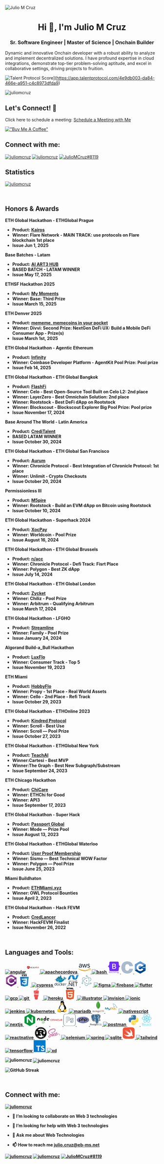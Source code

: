 <p dir="auto">
<img src="/assets/ETHWall.jpeg" alt="Julio M Cruz" style="max-width: 100%;">
</p>


<h1 align="center">Hi 👋, I'm Julio M Cruz</h1>
<h3 align="center">Sr. Software Engineer | Master of Science | Onchain Builder</h3>

<p>Dynamic and innovative Onchain developer with a robust ability to analyze and implement decentralized solutions. I have profound expertise in cloud integrations, demonstrate top-tier problem-solving aptitude, and excel in collaborative settings, driving projects to fruition.</p>

![Talent Protocol Score](https://talent-protocol-widget.vercel.app/widget/0xc2564e41B7F5Cb66d2d99466450CfebcE9e8228f)](https://app.talentprotocol.com/4e9db003-da84-466e-a951-c4c8973dfda9)

<p align="left"> <img src="https://komarev.com/ghpvc/?username=juliomcruz&label=Profile%20views&color=0e75b6&style=flat" alt="juliomcruz" /> </p>

## Let's Connect! 📅
Click here to schedule a meeting: [Schedule a Meeting with Me](https://calendly.com/JulioMCruz)

[!["Buy Me A Coffee"](https://www.buymeacoffee.com/assets/img/custom_images/orange_img.png)](https://www.buymeacoffee.com/JulioMCruz)

<h2 align="left">Connect with me:</h2>
<p align="left">
<a href="https://twitter.com/juliomcruz" target="blank"><img align="center" src="https://raw.githubusercontent.com/rahuldkjain/github-profile-readme-generator/master/src/images/icons/Social/twitter.svg" alt="juliomcruz" height="30" width="40" /></a>
<a href="https://linkedin.com/in/juliomcruz" target="blank"><img align="center" src="https://raw.githubusercontent.com/rahuldkjain/github-profile-readme-generator/master/src/images/icons/Social/linked-in-alt.svg" alt="juliomcruz" height="30" width="40" /></a>
<a href="https://discord.gg/JulioMCruz#8119" target="blank"><img align="center" src="https://raw.githubusercontent.com/rahuldkjain/github-profile-readme-generator/master/src/images/icons/Social/discord.svg" alt="JulioMCruz#8119" height="30" width="40" /></a>
</p>

<h2>Statistics</h2>

<p align="left"> <a href="https://github.com/ryo-ma/github-profile-trophy"><img src="https://github-profile-trophy.vercel.app/?username=juliomcruz" alt="juliomcruz" /></a> </p>

<br />

<h2>Honors & Awards</h2>

<b>ETH Global Hackathon - ETHGlobal Prague<b>
<ul>
<li>Product: <a href="https://ethglobal.com/showcase/kairos-75wyr" target="_blank">Kairos</a></li>
<li>Winner: Flare Network - MAIN TRACK: use protocols on Flare blockchain 1st place</li>
<li>Issue Jun 1, 2025</li>
</ul>

<b>Base Batches - Latam<b>
<ul>
<li>Product: <a href="https://devfolio.co/projects/nounish-agent-ai-para-artistas-que-quieren-entrar-a-web-sin-friccion-4dc4" target="_blank">AI ART3 HUB</a></li>
<li>BASED BATCH - LATAM WINNER</li>
<li>Issue May 17, 2025</li>
</ul>

<b>ETHSF Hackathon 2025<b>
<ul>
<li>Product: <a href="https://devfolio.co/projects/moments-7202" target="_blank">My Moments</a></li>
<li>Winner: Base: Third Prize</li>
<li>Issue March 15, 2025</li>
</ul>

<b>ETH Denver 2025<b>
<ul>
<li>Product: <a href="https://devfolio.co/projects/mememe-memecoins-in-your-pocket-71e7" target="_blank">mememe, memecoins in your pocket</a></li>
<li>Winner: Divvi: Second Prize: NextGen DeFi UX: Build a Mobile DeFi Consumer App - Prize(s) </li>
<li>Issue March 1st, 2025</li>
</ul>

<b>ETH Global Hackathon - Agentic Ethereum<b>
<ul>
<li>Product: <a href="https://ethglobal.com/" target="_blank">Infinity</a></li>
<li>Winner: Coinbase Developer Platform - AgentKit Pool Prize: Pool prize</li>
<li>Issue Feb 14, 2025</li>
</ul>

<b>ETH Global Hackathon - ETH Global Bangkok<b>
<ul>
<li>Product: <a href="https://ethglobal.com/showcase/flashfi-g27p4" target="_blank">FlashFi</a></li>
<li>Winner: Celo - Best Open-Source Tool Built on Celo L2: 2nd place</li>
<li>Winner: LayerZero - Best Omnichain Solution: 2nd place</li>
<li>Winner: Rootstock - Best DeFi dApp on Rootstock</li>
<li>Winner: Blockscout - Blockscout Explorer Big Pool Prize: Pool prize</li>
<li>Issue November 17, 2024</li>
</ul>

<b>Base Around The World - Latin America<b>
<ul>
<li>Product: <a href="https://devfolio.co/projects/credittalent-42f6" target="_blank">CrediTalent</a></li>
<li>BASED LATAM WINNER</li>
<li>Issue October 30, 2024</li>
</ul>

<b>ETH Global Hackathon - ETH Global San Francisco<b>
<ul>
<li>Product: <a href="https://ethglobal.com/showcase/aurum-7ry36" target="_blank">Aurum</a></li>
<li>Winner: Chronicle Protocol - Best Integration of Chronicle Protocol: 1st place</li>
<li>Winner: Unlimit - Crypto Checkouts</li>
<li>Issue October 20, 2024</li>
</ul>

<b>Permissionless III<b>
<ul>
<li>Product: <a href="https://app.buidlbox.io/projects/m5pire?path=projects%2Fm5pire" target="_blank">M5pire</a></li>
<li>Winner: Rootstock - Build an EVM dApp on Bitcoin using Rootstock</li>
<li>Issue October 10, 2024</li>
</ul>

<b>ETH Global Hackathon - Superhack 2024<b>
<ul>
<li>Product: <a href="https://ethglobal.com/showcase/xocpay-uji2b" target="_blank">XocPay</a></li>
<li>Winner: Worldcoin - Pool Prize</li>
<li>Issue August 16, 2024</li>
</ul>

<b>ETH Global Hackathon - ETH Global Brussels<b>
<ul>
<li>Product: <a href="https://ethglobal.com/showcase/n-acc-fa1kp" target="_blank">n/acc</a></li>
<li>Winner: Chronicle Protocol - Defi Track: Fisrt Place</li>
<li>Winner: Polygon - Best ZK dApp</li>
<li>Issue July 14, 2024</li>
</ul>

<b>ETH Global Hackathon - ETH Global London<b>
<ul>
<li>Product: <a href="https://ethglobal.com/showcase/zycket-hxc9f" target="_blank">Zycket</a></li>
<li>Winner: Chiliz - Pool Prize</li>
<li>Winner: Arbitrum - Qualifying Arbitrum</li>
<li>Issue March 17, 2024</li>
</ul>

<b>ETH Global Hackathon - LFGHO<b>
<ul>
<li>Product: <a href="https://ethglobal.com/showcase/streamline-40r8i" target="_blank">Streamline</a></li>
<li>Winner: Family - Pool Prize</li>
<li>Issue January 24, 2024</li>
</ul>

<b>Algorand Build-a_Bull Hackathon<b>
<ul>
<li>Product: <a href="https://dorahacks.io/buidl/8021" target="_blank">LuxFlo</a></li>
<li>Winner: Consumer Track - Top 5</li>
<li>Issue November 19, 2023</li>
</ul>

<b>ETH Miami<b>
<ul>
<li>Product: <a href="https://dorahacks.io/buidl/7822" target="_blank">HobbyFlo</a></li>
<li>Winner: Propy - 1st Place - Real World Assets</li>
<li>Winner: Cello - 2nd Place - Refi Track</li>
<li>Issue October 29, 2023</li>
</ul>

<b>ETH Global Hackathon - ETHOnline 2023<b>
<ul>
<li>Product: <a href="https://ethglobal.com/showcase/kindred-0khmr" target="_blank">Kindred Protocol</a></li>
<li>Winner: Scroll - Best Use</li>
<li>Winner: Scroll — Pool Prize</li>
<li>Issue October 27, 2023</li>
</ul>

<b>ETH Global Hackathon - ETHGlobal New York<b>
<ul>
<li>Product: <a href="https://ethglobal.com/showcase/teachai-pkr1z" target="_blank">TeachAI</a></li>
<li>Winner:Cartesi - Best MVP</li>
<li>Winner:The Graph - Best New Subgraph/Substream</li>
<li>Issue September 24, 2023</li>
</ul>

<b>ETH Chicago Hackathon</b>
<ul>
<li>Product: <a href="https://taikai.network/ethchicago/hackathons/ETHChicagoHackathon2023/projects/clmnjpnvf058ktn016yi81dha/idea" target="_blank">ChiCare</a></li>
<li>Winner: ETHChi for Good</li>
<li>Winner: API3</li>
<li>Issue September 17, 2023</li>
</ul>

<b>ETH Global Hackathon - Super Hack</b>
<ul>
<li>Product: <a href="https://ethglobal.com/showcase/passportglobal-jptoi" target="_blank">Passport Global</a></li>
<li>Winner: Mode — Prize Pool</li>
<li>Issue August 13, 2023</li>
</ul>

<b>ETH Global Hackathon - ETHGlobal Waterloo</b>
<ul>
<li>Product: <a href="https://ethglobal.com/showcase/user-proof-membership-jvwx3" target="_blank">User Proof Membership</a></li>
<li>Winner: Sismo — Best Technical WOW Factor</li>
<li>Winner: Polygon — Pool Prize</li>
<li>Issue June 25, 2023</li>
</ul>

<b>Miami Buildhaton</b>
<ul>
<li>Product: <a href="https://devpost.com/software/ethmiami-xyz-ov0icb" target="_blank">ETHMiami.xyz</a></li>
<li>Winner: OWL Protocol Bounties</li>
<li>Issue April 2, 2023</li>
</ul>

<b>ETH Global Hackathon - Hack FEVM</b>
<ul>
<li>Product: <a href="https://ethglobal.com/showcase/credlancer-credentialed-freelancer-protocol-znzpf" target="_blank">CredLancer</a></li>
<li>Winner: HackFEVM Finalist</li>
<li>Issue November 26, 2022</li>
</ul>

<br>

<h2 align="left">Languages and Tools:</h2>

<p align="left"> <a href="https://angular.io" target="_blank" rel="noreferrer"> <img src="https://angular.io/assets/images/logos/angular/angular.svg" alt="angular" width="40" height="40"/> </a> <a href="https://angular.io" target="_blank" rel="noreferrer"> <img src="https://raw.githubusercontent.com/devicons/devicon/master/icons/angularjs/angularjs-original-wordmark.svg" alt="angularjs" width="40" height="40"/> </a> <a href="https://cordova.apache.org/" target="_blank" rel="noreferrer"> <img src="https://www.vectorlogo.zone/logos/apache_cordova/apache_cordova-icon.svg" alt="apachecordova" width="40" height="40"/> </a> <a href="https://aws.amazon.com" target="_blank" rel="noreferrer"> <img src="https://raw.githubusercontent.com/devicons/devicon/master/icons/amazonwebservices/amazonwebservices-original-wordmark.svg" alt="aws" width="40" height="40"/> </a> <a href="https://www.gnu.org/software/bash/" target="_blank" rel="noreferrer"> <img src="https://www.vectorlogo.zone/logos/gnu_bash/gnu_bash-icon.svg" alt="bash" width="40" height="40"/> </a> <a href="https://getbootstrap.com" target="_blank" rel="noreferrer"> <img src="https://raw.githubusercontent.com/devicons/devicon/master/icons/bootstrap/bootstrap-plain-wordmark.svg" alt="bootstrap" width="40" height="40"/> </a> <a href="https://www.cprogramming.com/" target="_blank" rel="noreferrer"> <img src="https://raw.githubusercontent.com/devicons/devicon/master/icons/c/c-original.svg" alt="c" width="40" height="40"/> </a> <a href="https://www.w3schools.com/cpp/" target="_blank" rel="noreferrer"> <img src="https://raw.githubusercontent.com/devicons/devicon/master/icons/cplusplus/cplusplus-original.svg" alt="cplusplus" width="40" height="40"/> </a> <a href="https://www.w3schools.com/cs/" target="_blank" rel="noreferrer"> <img src="https://raw.githubusercontent.com/devicons/devicon/master/icons/csharp/csharp-original.svg" alt="csharp" width="40" height="40"/> </a> <a href="https://www.w3schools.com/css/" target="_blank" rel="noreferrer"> <img src="https://raw.githubusercontent.com/devicons/devicon/master/icons/css3/css3-original-wordmark.svg" alt="css3" width="40" height="40"/> </a> <a href="https://www.cypress.io" target="_blank" rel="noreferrer"> <img src="https://raw.githubusercontent.com/simple-icons/simple-icons/6e46ec1fc23b60c8fd0d2f2ff46db82e16dbd75f/icons/cypress.svg" alt="cypress" width="40" height="40"/> </a> <a href="https://www.docker.com/" target="_blank" rel="noreferrer"> <img src="https://raw.githubusercontent.com/devicons/devicon/master/icons/docker/docker-original-wordmark.svg" alt="docker" width="40" height="40"/> </a> <a href="https://dotnet.microsoft.com/" target="_blank" rel="noreferrer"> <img src="https://raw.githubusercontent.com/devicons/devicon/master/icons/dot-net/dot-net-original-wordmark.svg" alt="dotnet" width="40" height="40"/> </a> <a href="https://www.electronjs.org" target="_blank" rel="noreferrer"> <img src="https://raw.githubusercontent.com/devicons/devicon/master/icons/electron/electron-original.svg" alt="electron" width="40" height="40"/> </a> <a href="https://www.figma.com/" target="_blank" rel="noreferrer"> <img src="https://www.vectorlogo.zone/logos/figma/figma-icon.svg" alt="figma" width="40" height="40"/> </a> <a href="https://firebase.google.com/" target="_blank" rel="noreferrer"> <img src="https://www.vectorlogo.zone/logos/firebase/firebase-icon.svg" alt="firebase" width="40" height="40"/> </a> <a href="https://flutter.dev" target="_blank" rel="noreferrer"> <img src="https://www.vectorlogo.zone/logos/flutterio/flutterio-icon.svg" alt="flutter" width="40" height="40"/> </a> <a href="https://cloud.google.com" target="_blank" rel="noreferrer"> <img src="https://www.vectorlogo.zone/logos/google_cloud/google_cloud-icon.svg" alt="gcp" width="40" height="40"/> </a> <a href="https://git-scm.com/" target="_blank" rel="noreferrer"> <img src="https://www.vectorlogo.zone/logos/git-scm/git-scm-icon.svg" alt="git" width="40" height="40"/> </a> <a href="https://gulpjs.com" target="_blank" rel="noreferrer"> <img src="https://raw.githubusercontent.com/devicons/devicon/master/icons/gulp/gulp-plain.svg" alt="gulp" width="40" height="40"/> </a> <a href="https://heroku.com" target="_blank" rel="noreferrer"> <img src="https://www.vectorlogo.zone/logos/heroku/heroku-icon.svg" alt="heroku" width="40" height="40"/> </a> <a href="https://www.w3.org/html/" target="_blank" rel="noreferrer"> <img src="https://raw.githubusercontent.com/devicons/devicon/master/icons/html5/html5-original-wordmark.svg" alt="html5" width="40" height="40"/> </a> <a href="https://www.adobe.com/in/products/illustrator.html" target="_blank" rel="noreferrer"> <img src="https://www.vectorlogo.zone/logos/adobe_illustrator/adobe_illustrator-icon.svg" alt="illustrator" width="40" height="40"/> </a> <a href="https://www.invisionapp.com/" target="_blank" rel="noreferrer"> <img src="https://www.vectorlogo.zone/logos/invisionapp/invisionapp-icon.svg" alt="invision" width="40" height="40"/> </a> <a href="https://ionicframework.com" target="_blank" rel="noreferrer"> <img src="https://upload.wikimedia.org/wikipedia/commons/d/d1/Ionic_Logo.svg" alt="ionic" width="40" height="40"/> </a> <a href="https://www.jenkins.io" target="_blank" rel="noreferrer"> <img src="https://www.vectorlogo.zone/logos/jenkins/jenkins-icon.svg" alt="jenkins" width="40" height="40"/> </a> <a href="https://kubernetes.io" target="_blank" rel="noreferrer"> <img src="https://www.vectorlogo.zone/logos/kubernetes/kubernetes-icon.svg" alt="kubernetes" width="40" height="40"/> </a> <a href="https://www.linux.org/" target="_blank" rel="noreferrer"> <img src="https://raw.githubusercontent.com/devicons/devicon/master/icons/linux/linux-original.svg" alt="linux" width="40" height="40"/> </a> <a href="https://mariadb.org/" target="_blank" rel="noreferrer"> <img src="https://www.vectorlogo.zone/logos/mariadb/mariadb-icon.svg" alt="mariadb" width="40" height="40"/> </a> <a href="https://www.mongodb.com/" target="_blank" rel="noreferrer"> <img src="https://raw.githubusercontent.com/devicons/devicon/master/icons/mongodb/mongodb-original-wordmark.svg" alt="mongodb" width="40" height="40"/> </a> <a href="https://www.mysql.com/" target="_blank" rel="noreferrer"> <img src="https://raw.githubusercontent.com/devicons/devicon/master/icons/mysql/mysql-original-wordmark.svg" alt="mysql" width="40" height="40"/> </a> <a href="https://nativescript.org/" target="_blank" rel="noreferrer"> <img src="https://raw.githubusercontent.com/detain/svg-logos/780f25886640cef088af994181646db2f6b1a3f8/svg/nativescript.svg" alt="nativescript" width="40" height="40"/> </a> <a href="https://nextjs.org/" target="_blank" rel="noreferrer"> <img src="https://cdn.worldvectorlogo.com/logos/nextjs-2.svg" alt="nextjs" width="40" height="40"/> </a> <a href="https://www.nginx.com" target="_blank" rel="noreferrer"> <img src="https://raw.githubusercontent.com/devicons/devicon/master/icons/nginx/nginx-original.svg" alt="nginx" width="40" height="40"/> </a> <a href="https://nodejs.org" target="_blank" rel="noreferrer"> <img src="https://raw.githubusercontent.com/devicons/devicon/master/icons/nodejs/nodejs-original-wordmark.svg" alt="nodejs" width="40" height="40"/> </a> <a href="https://www.oracle.com/" target="_blank" rel="noreferrer"> <img src="https://raw.githubusercontent.com/devicons/devicon/master/icons/oracle/oracle-original.svg" alt="oracle" width="40" height="40"/> </a> <a href="https://www.photoshop.com/en" target="_blank" rel="noreferrer"> <img src="https://raw.githubusercontent.com/devicons/devicon/master/icons/photoshop/photoshop-line.svg" alt="photoshop" width="40" height="40"/> </a> <a href="https://www.php.net" target="_blank" rel="noreferrer"> <img src="https://raw.githubusercontent.com/devicons/devicon/master/icons/php/php-original.svg" alt="php" width="40" height="40"/> </a> <a href="https://www.postgresql.org" target="_blank" rel="noreferrer"> <img src="https://raw.githubusercontent.com/devicons/devicon/master/icons/postgresql/postgresql-original-wordmark.svg" alt="postgresql" width="40" height="40"/> </a> <a href="https://postman.com" target="_blank" rel="noreferrer"> <img src="https://www.vectorlogo.zone/logos/getpostman/getpostman-icon.svg" alt="postman" width="40" height="40"/> </a> <a href="https://www.python.org" target="_blank" rel="noreferrer"> <img src="https://raw.githubusercontent.com/devicons/devicon/master/icons/python/python-original.svg" alt="python" width="40" height="40"/> </a> <a href="https://reactjs.org/" target="_blank" rel="noreferrer"> <img src="https://raw.githubusercontent.com/devicons/devicon/master/icons/react/react-original-wordmark.svg" alt="react" width="40" height="40"/> </a> <a href="https://reactnative.dev/" target="_blank" rel="noreferrer"> <img src="https://reactnative.dev/img/header_logo.svg" alt="reactnative" width="40" height="40"/> </a> <a href="https://www.rust-lang.org" target="_blank" rel="noreferrer"> <img src="https://raw.githubusercontent.com/devicons/devicon/master/icons/rust/rust-plain.svg" alt="rust" width="40" height="40"/> </a> <a href="https://sass-lang.com" target="_blank" rel="noreferrer"> <img src="https://raw.githubusercontent.com/devicons/devicon/master/icons/sass/sass-original.svg" alt="sass" width="40" height="40"/> </a> <a href="https://www.selenium.dev" target="_blank" rel="noreferrer"> <img src="https://raw.githubusercontent.com/detain/svg-logos/780f25886640cef088af994181646db2f6b1a3f8/svg/selenium-logo.svg" alt="selenium" width="40" height="40"/> </a> <a href="https://spring.io/" target="_blank" rel="noreferrer"> <img src="https://www.vectorlogo.zone/logos/springio/springio-icon.svg" alt="spring" width="40" height="40"/> </a> <a href="https://www.sqlite.org/" target="_blank" rel="noreferrer"> <img src="https://www.vectorlogo.zone/logos/sqlite/sqlite-icon.svg" alt="sqlite" width="40" height="40"/> </a> <a href="https://developer.apple.com/swift/" target="_blank" rel="noreferrer"> <img src="https://raw.githubusercontent.com/devicons/devicon/master/icons/swift/swift-original.svg" alt="swift" width="40" height="40"/> </a> <a href="https://tailwindcss.com/" target="_blank" rel="noreferrer"> <img src="https://www.vectorlogo.zone/logos/tailwindcss/tailwindcss-icon.svg" alt="tailwind" width="40" height="40"/> </a> <a href="https://www.tensorflow.org" target="_blank" rel="noreferrer"> <img src="https://www.vectorlogo.zone/logos/tensorflow/tensorflow-icon.svg" alt="tensorflow" width="40" height="40"/> </a> <a href="https://www.typescriptlang.org/" target="_blank" rel="noreferrer"> <img src="https://raw.githubusercontent.com/devicons/devicon/master/icons/typescript/typescript-original.svg" alt="typescript" width="40" height="40"/> </a> <a href="https://www.adobe.com/products/xd.html" target="_blank" rel="noreferrer"> <img src="https://cdn.worldvectorlogo.com/logos/adobe-xd.svg" alt="xd" width="40" height="40"/> </a> </p>

<p><img align="left" src="https://github-readme-stats.vercel.app/api/top-langs?username=juliomcruz&show_icons=true&locale=en&layout=compact" alt="juliomcruz" /></p>

<p>&nbsp;<img align="center" src="https://github-readme-stats.vercel.app/api?username=juliomcruz&show_icons=true&locale=en" alt="juliomcruz" /></p>

![GitHub Streak](https://nirzak-streak-stats.vercel.app/?user=JulioMCruz)

<br />

<h2 align="left">Connect with me:</h2>

<p align="left"> <a href="https://twitter.com/juliomcruz" target="blank"><img src="https://img.shields.io/twitter/follow/juliomcruz?logo=twitter&style=for-the-badge" alt="juliomcruz" /></a> </p>

- 👯 I’m looking to collaborate on **Web 3 technologies**

- 🤝 I’m looking for help with **Web 3 technologies**

- 💬 Ask me about **Web Technologies**

- 📫 How to reach me **julio.cruz@eb-ms.net**

<p align="left">
<a href="https://twitter.com/juliomcruz" target="blank"><img align="center" src="https://raw.githubusercontent.com/rahuldkjain/github-profile-readme-generator/master/src/images/icons/Social/twitter.svg" alt="juliomcruz" height="30" width="40" /></a>
<a href="https://linkedin.com/in/juliomcruz" target="blank"><img align="center" src="https://raw.githubusercontent.com/rahuldkjain/github-profile-readme-generator/master/src/images/icons/Social/linked-in-alt.svg" alt="juliomcruz" height="30" width="40" /></a>
<a href="https://discord.gg/JulioMCruz#8119" target="blank"><img align="center" src="https://raw.githubusercontent.com/rahuldkjain/github-profile-readme-generator/master/src/images/icons/Social/discord.svg" alt="JulioMCruz#8119" height="30" width="40" /></a>
</p>



